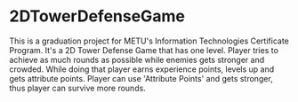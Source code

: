 # 2DTowerDefenseGame
This is a graduation project for METU's Information Technologies Certificate Program. It's a 2D Tower Defense Game that has one level. Player tries to achieve as much rounds as possible while enemies gets stronger and crowded. While doing that player earns experience points, levels up and gets attribute points. Player can use 'Attribute Points' and gets stronger, thus player can survive more rounds.
